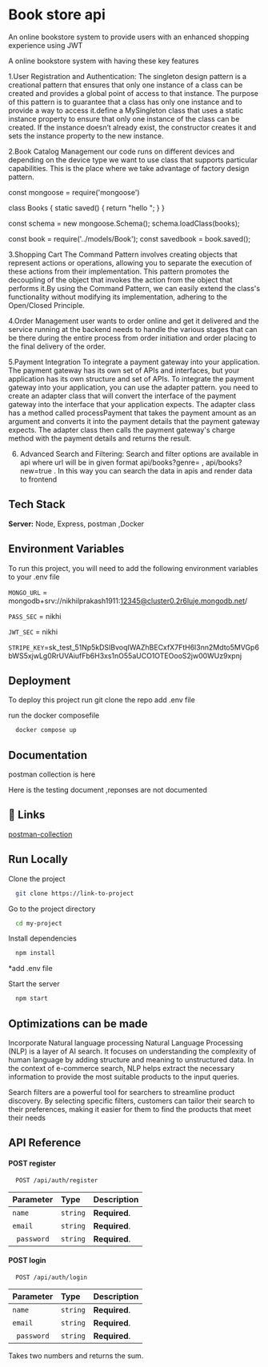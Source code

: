 
# Book store api
 An online bookstore system to provide users with an enhanced shopping experience using JWT

 A online bookstore system with having these key features

 1.User Registration and Authentication:
 The singleton design pattern is a creational pattern that ensures that only one instance of a class can be created and provides a global point of access to that instance. The purpose of this pattern is to guarantee that a class has only one instance and to provide a way to access it.define a MySingleton class that uses a static instance property to ensure that only one instance of the class can be created. If the instance doesn’t already exist, the constructor creates it and sets the instance property to the new instance.


 2.Book Catalog Management
our code runs on different devices and depending on the device type we want to use class that supports particular capabilities. This is the place where we take advantage of factory design pattern.

const mongoose = require('mongoose')

class Books {
	static saved() { return "hello "; }
}
	
const schema = new mongoose.Schema();
schema.loadClass(books);
 

const book = require('../models/Book');
const savedbook = book.saved();


 3.Shopping Cart
The Command Pattern involves creating objects that represent actions or operations, allowing you to separate the execution of these actions from their implementation. This pattern promotes the decoupling of the object that invokes the action from the object that performs it.By using the Command Pattern, we can easily extend the class's functionality without modifying its implementation, adhering to the Open/Closed Principle.

 
 4.Order Management
user wants to order online and get it delivered and the service running at the backend needs to handle the various stages that can be there during the entire process from order initiation and order placing to the final delivery of the order.

5.Payment Integration
 To integrate a payment gateway into your application. The payment gateway has its own set of APIs and interfaces, but your application has its own structure and set of APIs. To integrate the payment gateway into your application, you can use the adapter pattern.
 you need to create an adapter class that will convert the interface of the payment gateway into the interface that your application expects. The adapter class has a method called processPayment that takes the payment amount as an argument and converts it into the payment details that the payment gateway expects. The adapter class then calls the payment gateway's charge method with the payment details and returns the result.

6. Advanced Search and Filtering: Search and filter options are available in api where url will be in given format api/books?genre=<name> ,  api/books?new=true . In this way you can search the data in apis and render data to frontend
## Tech Stack
**Server:** Node, Express, postman ,Docker


## Environment Variables

To run this project, you will need to add the following environment variables to your .env file

`MONGO_URL` = mongodb+srv://nikhilprakash1911:12345@cluster0.2r6luje.mongodb.net/

`PASS_SEC` = nikhi

`JWT_SEC` = nikhi

`STRIPE_KEY`=sk_test_51Np5kDSIBvoqIWAZhBECxfX7FtH6l3nn2Mdto5MVGp6bWS5xjwLg0RrUVAiufFb6H3xs1nO55aUCO1OTEOooS2jw00WUz9xpnj


## Deployment

To deploy this project run
git clone the repo
add .env file

run the docker composefile

```bash
  docker compose up
```


## Documentation

postman collection is here 

Here is the testing document ,reponses are not documented

## 🔗 Links
[postman-collection](https://documenter.getpostman.com/view/29652722/2s9YC2zZK6)



## Run Locally

Clone the project

```bash
  git clone https://link-to-project
```

Go to the project directory

```bash
  cd my-project
```

Install dependencies

```bash
  npm install
```

*add .env file


Start the server

```bash
  npm start
```


## Optimizations can be made
Incorporate Natural language processing
Natural Language Processing (NLP) is a layer of AI search. It focuses on understanding the complexity of human language by adding structure and meaning to unstructured data. In the context of e-commerce search, NLP helps extract the necessary information to provide the most suitable products to the input queries.

Search filters are a powerful tool for searchers to streamline product discovery. By selecting specific filters, customers can tailor their search to their preferences, making it easier for them to find the products that meet their needs
## API Reference

#### POST register

```http
  POST /api/auth/register
```

| Parameter | Type     | Description                |
| :-------- | :------- | :------------------------- |
| `name` | `string`    | **Required**.  |
   `email` | `string`  | **Required**.  |
 ` password` | `string`  | **Required**.  |


#### POST login

```http
  POST /api/auth/login
```
| Parameter | Type     | Description                |
| :-------- | :------- | :------------------------- |
| `name` | `string`    | **Required**.  |
   `email` | `string`  | **Required**.  |
 ` password` | `string`  | **Required**.  |

Takes two numbers and returns the sum.

